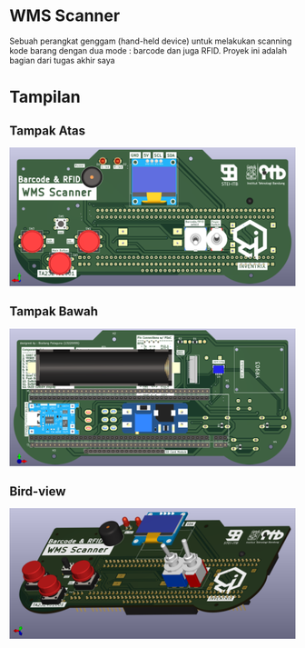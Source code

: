 # WMS Scanner

Sebuah perangkat genggam (hand-held device) untuk melakukan scanning kode barang dengan dua mode : barcode dan juga RFID. Proyek ini adalah bagian dari tugas akhir saya

# Tampilan

## Tampak Atas

![top view](./img/top-view.png)

## Tampak Bawah

![top view](./img/bottom-view.png)

## Bird-view

![Bird view](./img/bird-view.png)
